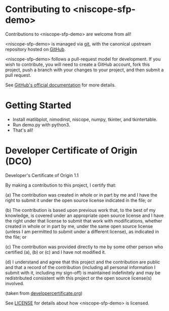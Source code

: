 # Contributing to \<niscope-sfp-demo\> 

Contributions to \<niscope-sfp-demo\> are welcome from all!

\<niscope-sfp-demo\> is managed via [git](https://git-scm.com), with the canonical upstream
repository hosted on [GitHub](https://github.com/ni/<niscope-sfp-demo>/).

\<niscope-sfp-demo\> follows a pull-request model for development.  If you wish to
contribute, you will need to create a GitHub account, fork this project, push a
branch with your changes to your project, and then submit a pull request.

See [GitHub's official documentation](https://help.github.com/articles/using-pull-requests/) for more details.

# Getting Started

- Install matlibplot, nimodinst, niscope, numpy, tkinter, and tkintertable.
- Run demo.py with python3.
- That's all!

# Developer Certificate of Origin (DCO)

   Developer's Certificate of Origin 1.1

   By making a contribution to this project, I certify that:

   (a) The contribution was created in whole or in part by me and I
       have the right to submit it under the open source license
       indicated in the file; or

   (b) The contribution is based upon previous work that, to the best
       of my knowledge, is covered under an appropriate open source
       license and I have the right under that license to submit that
       work with modifications, whether created in whole or in part
       by me, under the same open source license (unless I am
       permitted to submit under a different license), as indicated
       in the file; or

   (c) The contribution was provided directly to me by some other
       person who certified (a), (b) or (c) and I have not modified
       it.

   (d) I understand and agree that this project and the contribution
       are public and that a record of the contribution (including all
       personal information I submit with it, including my sign-off) is
       maintained indefinitely and may be redistributed consistent with
       this project or the open source license(s) involved.

(taken from [developercertificate.org](https://developercertificate.org/))

See [LICENSE](https://github.com/ni/<niscope-sfp-demo>/blob/master/LICENSE)
for details about how \<niscope-sfp-demo\> is licensed.

